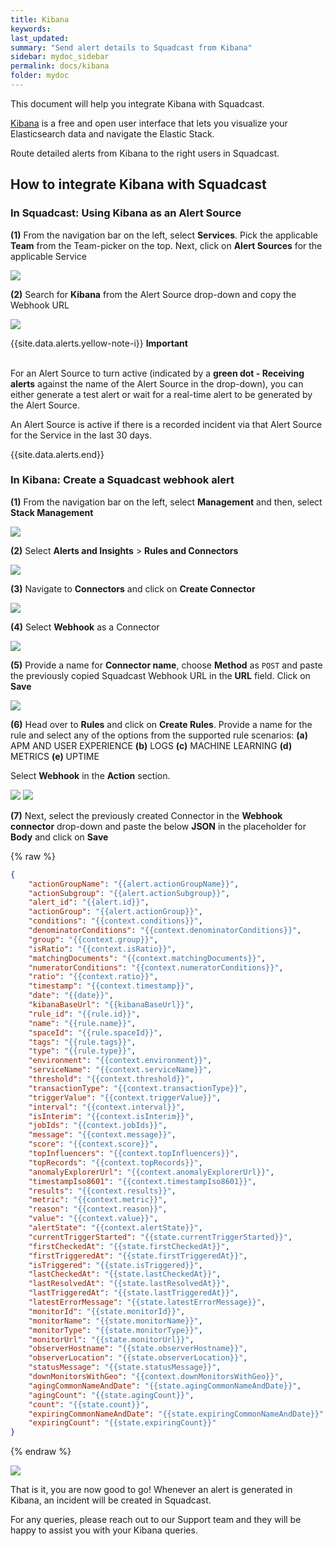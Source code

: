```yaml
---
title: Kibana
keywords: 
last_updated: 
summary: "Send alert details to Squadcast from Kibana"
sidebar: mydoc_sidebar
permalink: docs/kibana
folder: mydoc
---
```


This document will help you integrate Kibana with Squadcast.

[Kibana](https://www.elastic.co/kibana/) is a free and open user interface that lets you visualize your Elasticsearch data and navigate the Elastic Stack.

Route detailed alerts from Kibana to the right users in Squadcast.

## How to integrate Kibana with Squadcast

### In Squadcast: Using Kibana as an Alert Source

**(1)** From the navigation bar on the left, select **Services**. Pick the applicable **Team** from the Team-picker on the top. Next, click on **Alert Sources** for the applicable Service

![](images/alert_source_1.png)

**(2)** Search for **Kibana** from the Alert Source drop-down and copy the Webhook URL

![](images/kibana_1.png)

{{site.data.alerts.yellow-note-i}}
<b>Important</b><br/><br/>
<p>For an Alert Source to turn active (indicated by a <b>green dot - Receiving alerts</b> against the name of the Alert Source in the drop-down), you can either generate a test alert or wait for a real-time alert to be generated by the Alert Source.</p>
<p>An Alert Source is active if there is a recorded incident via that Alert Source for the Service in the last 30 days.</p>
{{site.data.alerts.end}}

### In Kibana: Create a Squadcast webhook alert

**(1)** From the navigation bar on the left, select **Management** and then, select **Stack Management**

![](images/kibana_2.png)

**(2)** Select **Alerts and Insights** > **Rules and Connectors** 

![](images/kibana_3.png)

**(3)** Navigate to **Connectors** and click on **Create Connector**

![](images/kibana_4.png)

**(4)** Select **Webhook** as a Connector

![](images/kibana_5.png)

**(5)** Provide a name for **Connector name**, choose **Method** as `POST` and paste the previously copied Squadcast Webhook URL in the **URL** field. Click on **Save**

![](images/kibana_6.png)

**(6)** Head over to **Rules** and click on **Create Rules**. Provide a name for the rule and select any of the options from the supported rule scenarios:
    **(a)** APM AND USER EXPERIENCE
    **(b)** LOGS
    **(c)** MACHINE LEARNING
    **(d)** METRICS
    **(e)** UPTIME

Select **Webhook** in the **Action** section.

![](images/kibana_7.png)
![](images/kibana_8.png)

**(7)** Next, select the previously created Connector in the **Webhook connector** drop-down and paste the below **JSON** in the placeholder for **Body** and click on **Save**

{% raw %}
```json
{
    "actionGroupName": "{{alert.actionGroupName}}",
    "actionSubgroup": "{{alert.actionSubgroup}}",
    "alert_id": "{{alert.id}}",
    "actionGroup": "{{alert.actionGroup}}",
    "conditions": "{{context.conditions}}",
    "denominatorConditions": "{{context.denominatorConditions}}",
    "group": "{{context.group}}",
    "isRatio": "{{context.isRatio}}",
    "matchingDocuments": "{{context.matchingDocuments}}",
    "numeratorConditions": "{{context.numeratorConditions}}",
    "ratio": "{{context.ratio}}",
    "timestamp": "{{context.timestamp}}",
    "date": "{{date}}",
    "kibanaBaseUrl": "{{kibanaBaseUrl}}",
    "rule_id": "{{rule.id}}",
    "name": "{{rule.name}}",
    "spaceId": "{{rule.spaceId}}",
    "tags": "{{rule.tags}}",
    "type": "{{rule.type}}",
    "environment": "{{context.environment}}",
    "serviceName": "{{context.serviceName}}",
    "threshold": "{{context.threshold}}",
    "transactionType": "{{context.transactionType}}",
    "triggerValue": "{{context.triggerValue}}",
    "interval": "{{context.interval}}",
    "isInterim": "{{context.isInterim}}",
    "jobIds": "{{context.jobIds}}",
    "message": "{{context.message}}",
    "score": "{{context.score}}",
    "topInfluencers": "{{context.topInfluencers}}",
    "topRecords": "{{context.topRecords}}",
    "anomalyExplorerUrl": "{{context.anomalyExplorerUrl}}",
    "timestampIso8601": "{{context.timestampIso8601}}",
    "results": "{{context.results}}",
    "metric": "{{context.metric}}",
    "reason": "{{context.reason}}",
    "value": "{{context.value}}",
    "alertState": "{{context.alertState}}",
    "currentTriggerStarted": "{{state.currentTriggerStarted}}",
    "firstCheckedAt": "{{state.firstCheckedAt}}",
    "firstTriggeredAt": "{{state.firstTriggeredAt}}",
    "isTriggered": "{{state.isTriggered}}",
    "lastCheckedAt": "{{state.lastCheckedAt}}",
    "lastResolvedAt": "{{state.lastResolvedAt}}",
    "lastTriggeredAt": "{{state.lastTriggeredAt}}",
    "latestErrorMessage": "{{state.latestErrorMessage}}",
    "monitorId": "{{state.monitorId}}",
    "monitorName": "{{state.monitorName}}",
    "monitorType": "{{state.monitorType}}",
    "monitorUrl": "{{state.monitorUrl}}",
    "observerHostname": "{{state.observerHostname}}",
    "observerLocation": "{{state.observerLocation}}",
    "statusMessage": "{{state.statusMessage}}",
    "downMonitorsWithGeo": "{{context.downMonitorsWithGeo}}",
    "agingCommonNameAndDate": "{{state.agingCommonNameAndDate}}",
    "agingCount": "{{state.agingCount}}",
    "count": "{{state.count}}",
    "expiringCommonNameAndDate": "{{state.expiringCommonNameAndDate}}",
    "expiringCount": "{{state.expiringCount}}"
}
```
{% endraw %}

![](images/Kibana_9.png)

That is it, you are now good to go! Whenever an alert is generated in Kibana, an incident will be created in Squadcast.

For any queries, please reach out to our Support team and they will be happy to assist you with your Kibana queries.
